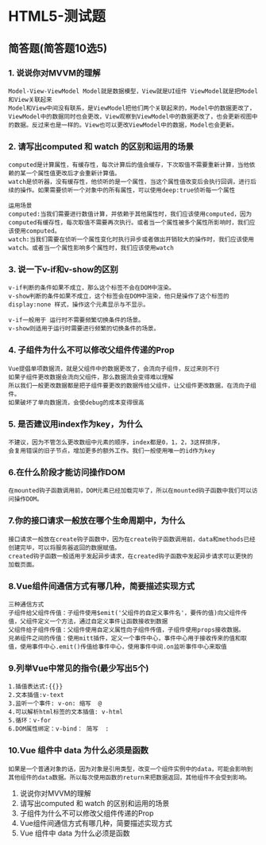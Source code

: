 # HTML5-测试题

## 简答题(简答题10选5)

### 1. 说说你对MVVM的理解

```text
Model-View-ViewModel Model就是数据模型，View就是UI组件 ViewModel就是把Model和View关联起来
Model和View中间没有联系，是ViewModel把他们两个关联起来的，Model中的数据更改了，ViewModel中的数据同时也会更改，View观察到ViewModel中的数据更改了，也会更新视图中的数据。反过来也是一样的。View也可以更改ViewModel中的数据，Model也会更新。
```

### 2. 请写出computed 和 watch 的区别和运用的场景

```text
computed是计算属性，有缓存性，每次计算后的值会缓存，下次取值不需要重新计算，当他依赖的某一个属性值更改后才会重新计算值。
watch是侦听器，没有缓存性，他侦听的是一个属性，当这个属性值改变后会执行回调，进行后续的操作。如果需要侦听一个对象中的所有属性，可以使用deep:true侦听每一个属性

运用场景
computed:当我们需要进行数值计算，并依赖于其他属性时，我们应该使用computed，因为computed有缓存性，每次取值不需要再次执行。或者当一个属性被多个属性所影响时，我们应该使用computed。
watch:当我们需要在侦听一个属性变化时执行异步或者做出开销较大的操作时，我们应该使用watch。或者当一个属性影响多个属性时，我们应该使用watch
```

### 3. 说一下v-if和v-show的区别

```text
v-if判断的条件如果不成立，那么这个标签不会在DOM中渲染。
v-show判断的条件如果不成立，这个标签会在DOM中渲染，他只是操作了这个标签的display:none 样式，操作这个元素显示与不显示。

v-if一般用于 运行时不需要频繁切换条件的场景。
v-show则适用于运行时需要进行频繁的切换条件的场景。
```

### 4. 子组件为什么不可以修改父组件传递的Prop

```text
Vue提倡单项数据流，就是父组件中的数据更改了，会流向子组件，反过来则不行
如果子组件更改数据会流向父组件，那么数据流会变得难以理解
所以我们一般更改数据都是把子组件要更改的数据传给父组件，让父组件更改数据，在流向子组件。
如果破坏了单向数据流，会使debug的成本变得很高
```

### 5. 是否建议用index作为key，为什么

```text
不建议，因为不管怎么更改数组中元素的顺序，index都是0，1，2，3这样排序，
会复用错误的旧子节点，增加更多的额外工作。我们一般使用唯一的id作为key
```

### 6.在什么阶段才能访问操作DOM

```text
在mounted钩子函数调用前，DOM元素已经加载完毕了，所以在mounted钩子函数中我们可以访问操作DOM。
```

### 7.你的接口请求一般放在哪个生命周期中，为什么

```text
接口请求一般放在create钩子函数中，因为在create钩子函数调用前，data和methods已经创建完毕，可以将服务器返回的数据赋值。
created钩子函数一般适用于发起异步请求，在created钩子函数中发起异步请求可以更快的加载页面。
```

### 8.Vue组件间通信方式有哪几种，简要描述实现方式

```text
三种通信方式
子组件给父组件传值：子组件使用$emit('父组件的自定义事件名'，要传的值)向父组件传值，父组件定义一个方法，通过自定义事件让函数接收到数据
父组件给子组件传值：父组件使用自定义属性向子组件传值，子组件使用props接收数据。
兄弟组件之间的传值：使用mitt插件，定义一个事件中心，事件中心用于接收传来的值和取值，使用事件中心.emit()传值给事件中心，使用事件中间.on监听事件中心来取值
```

### 9.列举Vue中常见的指令(最少写出5个)

```text
1.插值表达式:{{}}
2.文本插值:v-text
3.监听一个事件: v-on: 缩写  @
4.可以解析html标签的文本插值: v-html
5.循环：v-for
6.DOM属性绑定：v-bind： 简写  :
```

### 10.Vue 组件中 data 为什么必须是函数

```text
如果是一个普通对象的话，因为对象是引用类型，改变一个组件实例中的data，可能会影响到其他组件的data数据。所以每次使用函数的return来把数据返回，其他组件不会受到影响。
```





1. 说说你对MVVM的理解
2. 请写出computed 和 watch 的区别和运用的场景
4. 子组件为什么不可以修改父组件传递的Prop
4. Vue组件间通信方式有哪几种，简要描述实现方式
5. Vue 组件中 data 为什么必须是函数